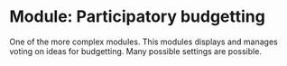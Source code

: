 # Module: Participatory budgetting

One of the more complex modules. This modules displays and manages voting on ideas for budgetting. Many possible settings are possible.
